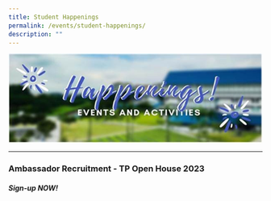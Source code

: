 ```yaml
---
title: Student Happenings
permalink: /events/student-happenings/
description: ""
---
```

![](/images/Events/Happenings/header_happenings.jpg)
***
### Ambassador Recruitment - TP Open House 2023
##### Sign-up NOW!
